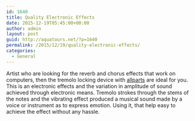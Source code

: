 ```yaml
---
id: 1640
title: Quality Electronic Effects
date: 2015-12-19T05:45:00+00:00
author: admin
layout: post
guid: http://aquatours.net/?p=1640
permalink: /2015/12/19/quality-electronic-effects/
categories:
  - General
---
```

Artist who are looking for the reverb and chorus effects that work on computers, then the tremolo locking device with [allparts](http://www.musiciansfriend.com/tremolo/allparts-tremol-no-tremolo-locking-device--small-clamp) are ideal for you. This is an electronic effects and the variation in amplitude of sound achieved through electronic means. Tremolo strokes through the stems of the notes and the vibrating effect produced a musical sound made by a voice or instrument as to express emotion. Using it, that help easy to achieve the effect without any hassle.